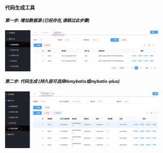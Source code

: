 ### 代码生成工具

##### 第一步: 增加数据源 (已经存在,请跳过此步骤)
![增加数据源](../docs/image/codegen_01.png)


##### 第二步: 代码生成 (持久层可选择tkmybatis或mybatis-plus)
![代码生成](../docs/image/codegen_02.png)